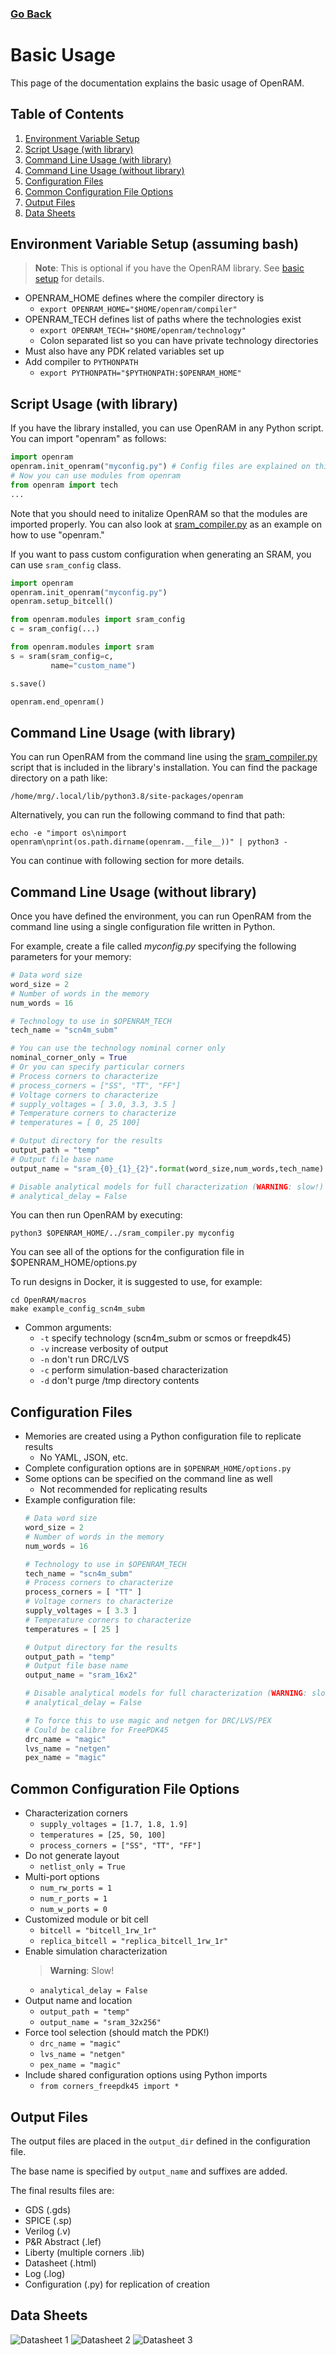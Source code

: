 ### [Go Back](./index.md#table-of-contents)

# Basic Usage
This page of the documentation explains the basic usage of OpenRAM.



## Table of Contents
1. [Environment Variable Setup](#environment-variable-setup-assuming-bash)
1. [Script Usage (with library)](#script-usage-with-library)
1. [Command Line Usage (with library)](#command-line-usage-with-library)
1. [Command Line Usage (without library)](#command-line-usage-without-library)
1. [Configuration Files](#configuration-files)
1. [Common Configuration File Options](#common-configuration-file-options)
1. [Output Files](#output-files)
1. [Data Sheets](#data-sheets)



## Environment Variable Setup (assuming bash)
> **Note**: This is optional if you have the OpenRAM library. See [basic setup](./basic_setup.md#go-back) for details.
* OPENRAM\_HOME defines where the compiler directory is
    * ```export OPENRAM_HOME="$HOME/openram/compiler"```
* OPENRAM_TECH defines list of paths where the technologies exist
    * `export OPENRAM_TECH="$HOME/openram/technology"`
    * Colon separated list so you can have private technology directories
* Must also have any PDK related variables set up
* Add compiler to `PYTHONPATH`
    * `export PYTHONPATH="$PYTHONPATH:$OPENRAM_HOME"`



## Script Usage (with library)
If you have the library installed, you can use OpenRAM in any Python script. You can import "openram" as follows:
```python
import openram
openram.init_openram("myconfig.py") # Config files are explained on this page
# Now you can use modules from openram
from openram import tech
...
```

Note that you should need to initalize OpenRAM so that the modules are imported properly. You can also look
at [sram_compiler.py](../../sram_compiler.py) as an example on how to use "openram."

If you want to pass custom configuration when generating an SRAM, you can use `sram_config` class.
```python
import openram
openram.init_openram("myconfig.py")
openram.setup_bitcell()

from openram.modules import sram_config
c = sram_config(...)

from openram.modules import sram
s = sram(sram_config=c,
         name="custom_name")

s.save()

openram.end_openram()
```


## Command Line Usage (with library)
You can run OpenRAM from the command line using the [sram_compiler.py](../../sram_compiler.py) script that is
included in the library's installation. You can find the package directory on a path like:
```
/home/mrg/.local/lib/python3.8/site-packages/openram
```

Alternatively, you can run the following command to find that path:
```
echo -e "import os\nimport openram\nprint(os.path.dirname(openram.__file__))" | python3 -
```

You can continue with following section for more details.


## Command Line Usage (without library)
Once you have defined the environment, you can run OpenRAM from the command line
using a single configuration file written in Python.

For example, create a file called *myconfig.py* specifying the following
parameters for your memory:
```python
# Data word size
word_size = 2
# Number of words in the memory
num_words = 16

# Technology to use in $OPENRAM_TECH
tech_name = "scn4m_subm"

# You can use the technology nominal corner only
nominal_corner_only = True
# Or you can specify particular corners
# Process corners to characterize
# process_corners = ["SS", "TT", "FF"]
# Voltage corners to characterize
# supply_voltages = [ 3.0, 3.3, 3.5 ]
# Temperature corners to characterize
# temperatures = [ 0, 25 100]

# Output directory for the results
output_path = "temp"
# Output file base name
output_name = "sram_{0}_{1}_{2}".format(word_size,num_words,tech_name)

# Disable analytical models for full characterization (WARNING: slow!)
# analytical_delay = False

```

You can then run OpenRAM by executing:
```
python3 $OPENRAM_HOME/../sram_compiler.py myconfig
```
You can see all of the options for the configuration file in
$OPENRAM\_HOME/options.py

To run designs in Docker, it is suggested to use, for example:
```
cd OpenRAM/macros
make example_config_scn4m_subm
```

* Common arguments:
    * `-t` specify technology (scn4m_subm or scmos or freepdk45)
    * `-v` increase verbosity of output
    * `-n` don't run DRC/LVS
    * `-c` perform simulation-based characterization
    * `-d` don't purge /tmp directory contents



## Configuration Files
* Memories are created using a Python configuration file to replicate results
    * No YAML, JSON, etc.
* Complete configuration options are in `$OPENRAM_HOME/options.py`
* Some options can be specified on the command line as well
    * Not recommended for replicating results
* Example configuration file:
    ```python
    # Data word size
    word_size = 2
    # Number of words in the memory
    num_words = 16

    # Technology to use in $OPENRAM_TECH
    tech_name = "scn4m_subm"
    # Process corners to characterize
    process_corners = [ "TT" ]
    # Voltage corners to characterize
    supply_voltages = [ 3.3 ]
    # Temperature corners to characterize
    temperatures = [ 25 ]

    # Output directory for the results
    output_path = "temp"
    # Output file base name
    output_name = "sram_16x2"

    # Disable analytical models for full characterization (WARNING: slow!)
    # analytical_delay = False

    # To force this to use magic and netgen for DRC/LVS/PEX
    # Could be calibre for FreePDK45
    drc_name = "magic"
    lvs_name = "netgen"
    pex_name = "magic"  
    ```



## Common Configuration File Options
* Characterization corners
    * `supply_voltages = [1.7, 1.8, 1.9]`
    * `temperatures = [25, 50, 100]`
    * `process_corners = ["SS", "TT", "FF"]`
* Do not generate layout
    * `netlist_only = True`
* Multi-port options
    * `num_rw_ports = 1`
    * `num_r_ports = 1`
    * `num_w_ports = 0`
* Customized module or bit cell
    * `bitcell = "bitcell_1rw_1r"`
    * `replica_bitcell = "replica_bitcell_1rw_1r"`
* Enable simulation characterization
    > **Warning**: Slow!
    * `analytical_delay = False`
* Output name and location
    * `output_path = "temp"`
    * `output_name = "sram_32x256"`
* Force tool selection (should match the PDK!)
    * `drc_name = "magic"`
    * `lvs_name = "netgen"`
    * `pex_name = "magic"`
* Include shared configuration options using Python imports
    * `from corners_freepdk45 import *`



## Output Files
The output files are placed in the `output_dir` defined in the configuration file.

The base name is specified by `output_name` and suffixes are added.

The final results files are:
* GDS (.gds)
* SPICE (.sp)
* Verilog (.v)
* P&R Abstract (.lef)
* Liberty (multiple corners .lib)
* Datasheet (.html)
* Log (.log)
* Configuration (.py) for replication of creation



## Data Sheets
![Datasheet 1](../assets/images/basic_usage/datasheet_1.png)
![Datasheet 2](../assets/images/basic_usage/datasheet_2.png)
![Datasheet 3](../assets/images/basic_usage/datasheet_3.png)

